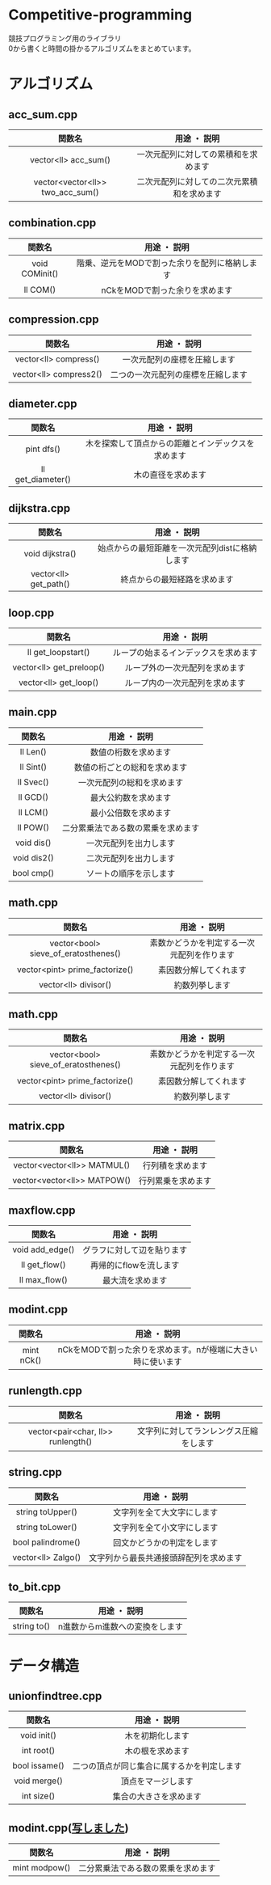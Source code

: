 # Competitive-programming
競技プログラミング用のライブラリ  
0から書くと時間の掛かるアルゴリズムをまとめています。

# アルゴリズム
## acc_sum.cpp
|関数名|用途 ・ 説明|
|:--:|:--:|
|vector\<ll\> acc_sum()|一次元配列に対しての累積和を求めます|
|vector\<vector\<ll\>\> two_acc_sum()|二次元配列に対しての二次元累積和を求めます|

## combination.cpp
|関数名|用途 ・ 説明|
|:--:|:--:|
|void COMinit()|階乗、逆元をMODで割った余りを配列に格納します|
|ll COM()|nCkをMODで割った余りを求めます|

## compression.cpp
|関数名|用途 ・ 説明|
|:--:|:--:|
|vector\<ll\> compress()|一次元配列の座標を圧縮します|
|vector\<ll\> compress2()|二つの一次元配列の座標を圧縮します|

## diameter.cpp
|関数名|用途 ・ 説明|
|:--:|:--:|
|pint dfs()|木を探索して頂点からの距離とインデックスを求めます|
|ll get_diameter()|木の直径を求めます|

## dijkstra.cpp
|関数名|用途 ・ 説明|
|:--:|:--:|
|void dijkstra()|始点からの最短距離を一次元配列distに格納します|
|vector\<ll\> get_path()|終点からの最短経路を求めます|

## loop.cpp
|関数名|用途 ・ 説明|
|:--:|:--:|
|ll get_loopstart()|ループの始まるインデックスを求めます|
|vector\<ll\> get_preloop()|ループ外の一次元配列を求めます|
|vector\<ll\> get_loop()|ループ内の一次元配列を求めます|

## main.cpp
|関数名|用途 ・ 説明|
|:--:|:--:|
|ll Len()|数値の桁数を求めます|
|ll Sint()|数値の桁ごとの総和を求めます|
|ll Svec()|一次元配列の総和を求めます|
|ll GCD()|最大公約数を求めます|
|ll LCM()|最小公倍数を求めます|
|ll POW()|二分累乗法である数の累乗を求めます|
|void dis()|一次元配列を出力します|
|void dis2()|二次元配列を出力します|
|bool cmp()|ソートの順序を示します|

## math.cpp
|関数名|用途 ・ 説明|
|:--:|:--:|
|vector\<bool\> sieve_of_eratosthenes()|素数かどうかを判定する一次元配列を作ります|
|vector\<pint\> prime_factorize()|素因数分解してくれます|
|vector\<ll\> divisor()|約数列挙します|

## math.cpp
|関数名|用途 ・ 説明|
|:--:|:--:|
|vector\<bool\> sieve_of_eratosthenes()|素数かどうかを判定する一次元配列を作ります|
|vector\<pint\> prime_factorize()|素因数分解してくれます|
|vector\<ll\> divisor()|約数列挙します|

## matrix.cpp
|関数名|用途 ・ 説明|
|:--:|:--:|
|vector\<vector\<ll\>\> MATMUL()|行列積を求めます|
|vector\<vector\<ll\>\> MATPOW()|行列累乗を求めます|

## maxflow.cpp
|関数名|用途 ・ 説明|
|:--:|:--:|
|void add_edge()|グラフに対して辺を貼ります|
|ll get_flow()|再帰的にflowを流します|
|ll max_flow()|最大流を求めます|

## modint.cpp
|関数名|用途 ・ 説明|
|:--:|:--:|
|mint nCk()|nCkをMODで割った余りを求めます。nが極端に大きい時に使います|

## runlength.cpp
|関数名|用途 ・ 説明|
|:--:|:--:|
|vector\<pair\<char, ll\>\> runlength()|文字列に対してランレングス圧縮をします|

## string.cpp
|関数名|用途 ・ 説明|
|:--:|:--:|
|string toUpper()|文字列を全て大文字にします|
|string toLower()|文字列を全て小文字にします|
|bool palindrome()|回文かどうかの判定をします|
|vector\<ll\> Zalgo()|文字列から最長共通接頭辞配列を求めます|

## to_bit.cpp
|関数名|用途 ・ 説明|
|:--:|:--:|
|string to()|n進数からm進数への変換をします|

# データ構造

## unionfindtree.cpp
|関数名|用途 ・ 説明|
|:--:|:--:|
|void init()|木を初期化します|
|int root()|木の根を求めます|
|bool issame()|二つの頂点が同じ集合に属するかを判定します|
|void merge()|頂点をマージします|
|int size()|集合の大きさを求めます|

## modint.cpp(<a href = "https://qiita.com/drken/items/3b4fdf0a78e7a138cd9a" target = "_blank">写しました</a>)
|関数名|用途 ・ 説明|
|:--:|:--:|
|mint modpow()|二分累乗法である数の累乗を求めます|

